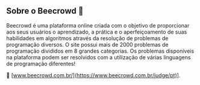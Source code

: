 ## Sobre o Beecrowd :bee:
Beecrowd é uma plataforma online criada com o objetivo de proporcionar aos seus usuários o aprendizado, a prática e o aperfeiçoamento de suas habilidades em algoritmos através da resolução de problemas de programação diversos.
O site possui mais de 2000 problemas de programação divididos em 8 grandes categorias. Os problemas disponíveis na plataforma podem ser resolvidos com a utilização de várias linguagens de programação diferentes!

:link: [www.beecrowd.com.br/](https://www.beecrowd.com.br/judge/pt)].
